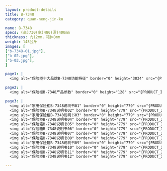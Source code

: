 ```yaml
---
layout: product-details
title: B-7348
category: quan-neng-jin-ku

name: B-7348
specs: (高)730(宽)480(深)400mm
thickness: 门12mm，箱体8mm
weight: 145公斤
images: [
["b-7348-01.jpg"],
["b-02.jpg"],
["b-03.jpg"],
]

page1: |
  <img alt="保险柜十大品牌B-7348功能特征" border="0" height="3034" src="{PRODUCT_IMAGES}products/b-5440-gntz.jpg" width="538" />

page2: |
  <img alt="保险柜B-7348产品参数" border="0" height="128" src="{PRODUCT_IMAGES}products/b-cpcs.jpg" width="538" />

page3: |
  <img alt="家用保险柜B-7348说明书01" border="0" height="779" src="{PRODUCT_IMAGES}products/jgs-sm01.jpg" width="528" /><br />
  <img alt="保险柜B-7348说明书02" border="0" height="779" src="{PRODUCT_IMAGES}products/jgs-sm02.jpg" width="528" /><br />
  <img alt="家用保险柜B-7348说明书03" border="0" height="779" src="{PRODUCT_IMAGES}products/jgs-sm03.jpg" width="528" /><br />
  <img alt="保险柜B-7348说明书04" border="0" height="779" src="{PRODUCT_IMAGES}products/jgs-sm04.jpg" width="528" /><br />
  <img alt="保险箱B-7348说明书05" border="0" height="779" src="{PRODUCT_IMAGES}products/jgs-sm05.jpg" width="528" /><br />
  <img alt="保险箱B-7348说明书06" border="0" height="779" src="{PRODUCT_IMAGES}products/jgs-sm06.jpg" width="528" /><br />
  <img alt="保险柜B-7348说明书07" border="0" height="779" src="{PRODUCT_IMAGES}products/jgs-sm07.jpg" width="528" /><br />
  <img alt="保险箱B-7348说明书08" border="0" height="779" src="{PRODUCT_IMAGES}products/jgs-sm08.jpg" width="528" /><br />
  <img alt="家用保险箱B-7348说明书09" border="0" height="779" src="{PRODUCT_IMAGES}products/jgs-sm09.jpg" width="528" /><br />
  <img alt="保险柜B-7348说明书10" border="0" height="779" src="{PRODUCT_IMAGES}products/jgs-sm10.jpg" width="528" /><br />
  <img alt="保险柜B-7348说明书11" border="0" height="779" src="{PRODUCT_IMAGES}products/jgs-sm11.jpg" width="528" /><br />
  <img alt="保险柜B-7348说明书12" border="0" height="779" src="{PRODUCT_IMAGES}products/jgs-sm12.jpg" width="528" />

---
```

